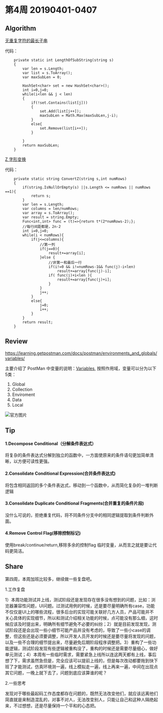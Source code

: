 # 第4周    20190401-0407

## Algorithm

[无重复字符的最长子串](https://leetcode-cn.com/problems/longest-substring-without-repeating-characters/solution/)

代码：

        private static int LengthOfSubString(string s)
        {
            var len = s.Length;
            var list = s.ToArray();
            var maxSubLen = 0;

            HashSet<char> set = new HashSet<char>();
            int i=0,j=0;
            while(i<len && j < len)
            {
                if(!set.Contains(list[j]))
                {
                    set.Add(list[j++]);
                    maxSubLen = Math.Max(maxSubLen,j-i);
                }
                else{
                    set.Remove(list[i++]);
                }

            }
            return maxSubLen;
        }

[Z 字形变换](https://leetcode-cn.com/problems/zigzag-conversion/)

代码：

        private static string ConvertZ(string s,int numRows)
        {            
            if(string.IsNullOrEmpty(s) ||s.Length <= numRows || numRows ==1){
                return s;
            }
            var len = s.Length;
            var columns = len/numRows;
            var array = s.ToArray();
            var result = string.Empty;
            Func<int,int> func = (t)=>{return t*(2*numRows-2);};
            //每行间距都是，2n-2
            int i=0,j=0;
            while(i < numRows){
                if(j<=columns){
                    //第一列
                    if(j==0){
                        result+=array[i];
                    }else {
                        //非第一和最后一行
                        if(i!=0 && i!=numRows-1&& func(j)-i<len) 
                            result+=array[func(j)-i];
                        if( func(j)+i<len ){
                            result+=array[func(j)+i];
                        }     
                    }                                   
                    j++;
                }
                else{
                    j=0;
                    i++;
                }
            }
            return result;
        }


## Review

https://learning.getpostman.com/docs/postman/environments_and_globals/variables/

主要介绍了 PostMan 中变量的说明：[Variables](https://learning.getpostman.com/docs/postman/environments_and_globals/variables/),
按照作用域，变量可以分为以下5类：

1. Global
2. Collection
3. Enviroment
4. Data
5. Local

![官方图片](https://s3.amazonaws.com/postman-static-getpostman-com/postman-docs/scopes.png)


## Tip

#### 1.Decompose Conditional（分解条件表达式）

将复杂的条件表达式分解到独立的函数中，一方面使原来的条件语句更加简单清晰，以方便可读性更强。

#### 2.Consolidate Conditional Expression(合并条件表达式)

将包含相同返回的多个条件表达式，移动到一个函数中，从而简化复杂的一堆判断逻辑

#### 3.Consolidate Duplicate Conditional Fragments(合并重复的条件片段)

没什么可说的，拒绝重复代码，将不同条件分支中的相同逻辑提取到条件判断外面。

#### 4.Remove Control Flag(移除控制标记)

使用break/continue/return,移除多余的控制flag 临时变量，从而言之就是要让代码更简洁。

## Share

第四周，本周加班比较多，继续做一些复盘吧。

1.工作复盘

1）本周功能测试并上线，测试阶段还是发现存在很多没有想到的问题，比如：浏览器兼容性问题，UI问题。过测试用例的时候，还是要尽量明确所有case，功能不仅仅是UI上的哪些流程，很多后台的实现可能关联好几方人员，产品可能并不关心具体的实现细节，所以和测试介绍相关功能的时候，点可能没有那么细，这时候应该及时提出来，明确所有细节避免不必要的纠纷；2）就是目前发现发现，测试阶段还是会出现一些小细节可能产品并没有考虑的，导致了一些小case的调整，但这些还是必须要调整，所以开发人员开发的时候还是要尽量将发现的问题，以及一些不合理的细节提出来，尽量避免后期阶段程序调整把。3）重构了一些功能逻辑，测试阶段发现有些逻辑被重构没了，重构的时候还是需要尽量细心，做好单元测试；4）本周有一些临时需求，需要紧急上线所以连这两天都有上线，事后想了下，需求虽然急但是，完全应该可以提前上线的，但是每次改动都要拖到快下班了才能测试，仿真环境测一遍，线上模拟走一遍，线上再来一遍，中间在出现点其它问题，一晚上就下去了，问题到底应该算谁的呢？

2.一些思考

发现对于哪些最起码工作态度都存在问题的，既然无法改变他们，就应该远离他们简直就是来制造混乱的，对事不对人，无法改变别人，只能让自己和这种人隔绝起来，不过想想，还是尽量保持一个平和的心态把。
